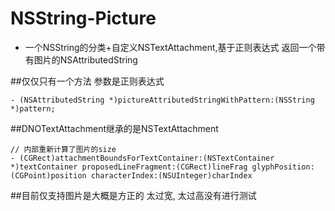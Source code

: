 # NSString-Picture
- 一个NSString的分类+自定义NSTextAttachment,基于正则表达式 返回一个带有图片的NSAttributedString


##仅仅只有一个方法 参数是正则表达式

```objc
- (NSAttributedString *)pictureAttributedStringWithPattern:(NSString *)pattern;
```

##DNOTextAttachment继承的是NSTextAttachment 
```objc
// 内部重新计算了图片的size 
- (CGRect)attachmentBoundsForTextContainer:(NSTextContainer *)textContainer proposedLineFragment:(CGRect)lineFrag glyphPosition:(CGPoint)position characterIndex:(NSUInteger)charIndex
```

##目前仅支持图片是大概是方正的 太过宽, 太过高没有进行测试

